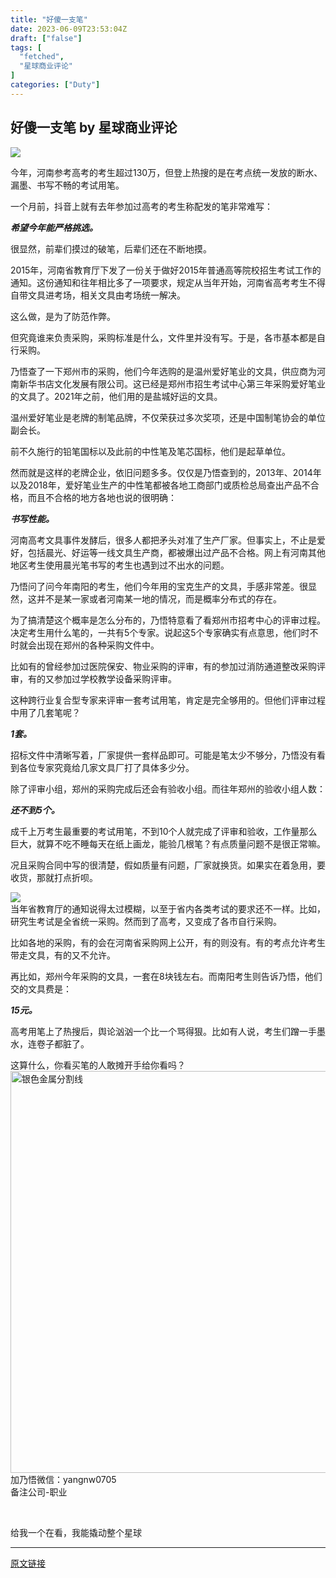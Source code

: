 ```yaml
---
title: "好傻一支笔"
date: 2023-06-09T23:53:04Z
draft: ["false"]
tags: [
  "fetched",
  "星球商业评论"
]
categories: ["Duty"]
---
```

好傻一支笔 by 星球商业评论
------
<div><p data-mpa-powered-by="yiban.io"><img data-ratio="0.5777777777777777" data-s="300,640" data-type="png" data-w="1080" data-src="https://mmbiz.qpic.cn/sz_mmbiz_png/8TxMl1sic8bXzicGygxfaZG0Sj4pZAZyTZTcO494PTnTicUicaLk9GWNxwJIPiceVGkVSa79QSS68BcASh05EIc1HkQ/640?wx_fmt=png" src="https://mmbiz.qpic.cn/sz_mmbiz_png/8TxMl1sic8bXzicGygxfaZG0Sj4pZAZyTZTcO494PTnTicUicaLk9GWNxwJIPiceVGkVSa79QSS68BcASh05EIc1HkQ/640?wx_fmt=png"></p><section><span>今年，河南参考高考的考生超过130万，但登上热搜的是在考点统一发放的断水、漏墨、书写不畅的考试用笔。</span><p></p></section><section><span>一个月前，抖音上就有去年参加过高考的考生称配发的笔非常难写：</span><p></p></section><section><span><em><strong><span>希望今年能严格挑选。</span></strong></em></span><p></p></section><section><span>很显然，前辈们摸过的破笔，后辈们还在不断地摸。</span><p></p></section><section><span>2015年，河南省教育厅下发了一份关于做好2015年普通高等院校招生考试工作的通知。这份通知和往年相比多了一项要求，规定从当年开始，河南省高考考生不得自带文具进考场，相关文具由考场统一解决。</span><p></p></section><section><span>这么做，是为了防范作弊。</span><p></p></section><section><span>但究竟谁来负责采购，采购标准是什么，文件里并没有写。于是，各市基本都是自行采购。</span><p></p></section><section><span>乃悟查了一下郑州市的采购，他们今年选购的是温州爱好笔业的文具，供应商为河南新华书店文化发展有限公司。这已经是郑州市招生考试中心第三年采购爱好笔业的文具了。2021年之前，他们用的是盐城好运的文具。</span><p></p></section><section><span>温州爱好笔业是老牌的制笔品牌，不仅荣获过多次奖项，还是中国制笔协会的单位副会长。</span><p></p></section><section><span>前不久施行的铅笔国标以及此前的中性笔及笔芯国标，他们是起草单位。</span><p></p></section><section><span>然而就是这样的老牌企业，依旧问题多多。仅仅是乃悟查到的，2013年、2014年以及2018年，爱好笔业生产的中性笔都被各地工商部门或质检总局查出产品不合格，而且不合格的地方各地也说的很明确：</span><p></p></section><section><span><em><strong><span>书写性能。</span></strong></em></span><p></p></section><section><span>河南高考文具事件发酵后，很多人都把矛头对准了生产厂家。但事实上，不止是爱好，包括晨光、好运等一线文具生产商，都被爆出过产品不合格。网上有河南其他地区考生使用晨光笔书写的考生也遇到过不出水的问题。</span><p></p></section><section><span>乃悟问了问今年南阳的考生，他们今年用的宝克生产的文具，手感非常差。很显然，这并不是某一家或者河南某一地的情况，而是概率分布式的存在。</span><p></p></section><section><span>为了搞清楚这个概率是怎么分布的，乃悟特意看了看郑州市招考中心的评审过程。决定考生用什么笔的，一共有5个专家。说起这5个专家确实有点意思，他们时不时就会出现在郑州的各种采购文件中。</span><p></p></section><section><span>比如有的曾经参加过医院保安、物业采购的评审，有的参加过消防通道整改采购评审，有的又参加过学校教学设备采购评审。</span><p></p></section><section><span>这种跨行业复合型专家来评审一套考试用笔，肯定是完全够用的。但他们评审过程中用了几套笔呢？</span><p></p></section><section><span><em><strong><span>1套。</span></strong></em></span><p></p></section><section><span>招标文件中清晰写着，厂家提供一套样品即可。可能是笔太少不够分，乃悟没有看到各位专家究竟给几家文具厂打了具体多少分。</span><p></p></section><section><span>除了评审小组，郑州的采购完成后还会有验收小组。而往年郑州的验收小组人数：</span><p></p></section><section><span><em><strong><span>还不到5个。</span></strong></em></span><p></p></section><section><span>成千上万考生最重要的考试用笔，不到10个人就完成了评审和验收，工作量那么巨大，就算不吃不睡每天在纸上画龙，能验几根笔？有点质量问题不是很正常嘛。</span><p></p></section><section><span>况且采购合同中写的很清楚，假如质量有问题，厂家就换货。如果实在着急用，要收货，那就打点折呗。</span><p></p></section><section><img data-galleryid="" data-ratio="0.2106782106782107" data-s="300,640" data-type="png" data-w="693" data-src="https://mmbiz.qpic.cn/sz_mmbiz_png/8TxMl1sic8bXzicGygxfaZG0Sj4pZAZyTZ6mEyPOcuslvYwkibyRq59Tic5FgXXgGwTb1hMcbZZ99A751uWCwM1IGg/640?wx_fmt=png" src="https://mmbiz.qpic.cn/sz_mmbiz_png/8TxMl1sic8bXzicGygxfaZG0Sj4pZAZyTZ6mEyPOcuslvYwkibyRq59Tic5FgXXgGwTb1hMcbZZ99A751uWCwM1IGg/640?wx_fmt=png"></section><section><span>当年省教育厅的通知说得太过模糊，以至于省内各类考试的要求还不一样。比如，研究生考试是全省统一采购。然而到了高考，又变成了各市自行采购。</span><p></p></section><section><span>比如各地的采购，有的会在河南省采购网上公开，有的则没有。有的考点允许考生带走文具，有的又不允许。</span><p></p></section><section><span>再比如，郑州今年采购的文具，一套在8块钱左右。而南阳考生则告诉乃悟，他们交的文具费是：</span><p></p></section><section><span><em><strong><span>15元。</span></strong></em></span><p></p></section><section><span>高考用笔上了热搜后，舆论汹汹一个比一个骂得狠。比如有人说，考生们蹭一手墨水，连卷子都脏了。</span><p></p></section><section><span>这算什么，你看买笔的人敢摊开手给你看吗？</span><span></span></section><section><img data-backh="22" data-backw="374" data-before-oversubscription-url="https://mmbiz.qpic.cn/mmbiz_png/kpsiagCLeRJIibFJra24e0CEQyv6vMM3eKAH03EvFleHzv5hUorooP6nYficDJacJaIpFh4JQ6XWMz1MGkZ5ibwXOQ/?wx_fmt=png" data-fileid="100005549" data-ratio="0.05776173285198556" data-type="png" data-w="554" title="银色金属分割线" width="643px" data-src="https://mmbiz.qpic.cn/mmbiz_png/kpsiagCLeRJIibFJra24e0CEQyv6vMM3eKAH03EvFleHzv5hUorooP6nYficDJacJaIpFh4JQ6XWMz1MGkZ5ibwXOQ/640?wx_fmt=png&amp;wxfrom=5&amp;wx_lazy=1&amp;wx_co=1" src="https://mmbiz.qpic.cn/mmbiz_png/kpsiagCLeRJIibFJra24e0CEQyv6vMM3eKAH03EvFleHzv5hUorooP6nYficDJacJaIpFh4JQ6XWMz1MGkZ5ibwXOQ/640?wx_fmt=png&amp;wxfrom=5&amp;wx_lazy=1&amp;wx_co=1"></section><section><span>加</span><span>乃悟微信：yangnw0705</span></section><section><span>备注公司-职业</span></section><section><mp-common-profile data-pluginname="mpprofile" data-weuitheme="light" data-id="MzU3MzgxMjI2Ng==" data-headimg="http://mmbiz.qpic.cn/mmbiz_png/8TxMl1sic8bXZlqJCwbqnonWiaMo8icd1Xk2nGCnicQC4jtnAnkulhiczA0s7B5VB2LLqsw7JzFgiaYRDhlFaNbJkyhw/0?wx_fmt=png" data-nickname="星球商业评论" data-alias="xqnews" data-signature="星球之上无新事" data-from="2" data-index="0" data-origin_num="824" data-isban="0" data-biz_account_status="0" data-weui-theme="light"></mp-common-profile></section><p><br></p><p><span>给我一个在看，我能撬动整个星球</span></p><section><span></span><p></p></section><p><mp-style-type data-value="3"></mp-style-type></p></div>  
<hr>
<a href="https://mp.weixin.qq.com/s/-xgQkANtW3DL0sNDnyySMw",target="_blank" rel="noopener noreferrer">原文链接</a>
